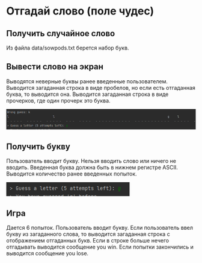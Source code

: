 # Отгадай слово (поле чудес)

## Получить случайное слово
Из файла data/sowpods.txt берется набор букв.

## Вывести слово на экран
Выводятся неверные буквы ранее введенные пользователем. 
Выводится загаданная строка в виде пробелов, но если есть отгаданная буква, то выводится она.
Выводится загаданная строка в виде прочерков, где один прочерк это буква.

![Вывести слово на экран](/imgs/screenshot_2.png)

## Получить букву
Пользователь вводит букву. Нельзя вводить слово или ничего не вводить. Введенная буква должна быть в нижнем регистре ASCII.
Выводится количество ранее введенных попыток.

![Получить букву](/imgs/screenshot_1.png)

## Игра
Дается 6 попыток.
Пользователь вводит букву.
Если пользователь ввел букву из загаданного слова, то выводится загаданная строка с отображением отгаданных букв.
Если в строке больше нечего отгадывать выводится сообщение you win. 
Если попытки закончились и выводится сообщение you lose.
